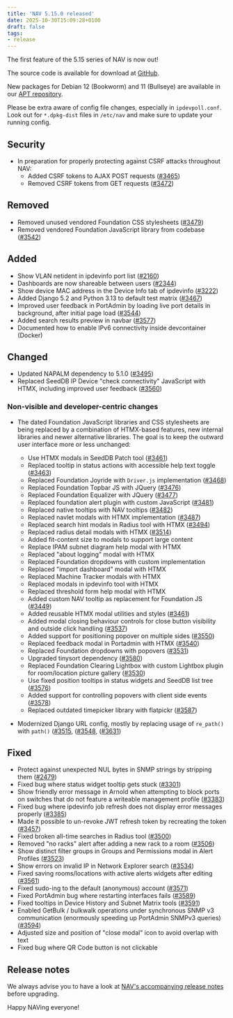 ```yaml
---
title: 'NAV 5.15.0 released'
date: 2025-10-30T15:09:28+0100
draft: false
tags:
- release
---
```


The first feature of the 5.15 series of NAV is now out!

The source code is available for download at [GitHub](https://github.com/UNINETT/nav/releases).

New packages for Debian 12 (Bookworm) and 11 (Bullseye) are available in our [APT
repository](https://nav.uninett.no/install-instructions/#debian).

Please be extra aware of config file changes, especially in
`ipdevpoll.conf`. Look out for `*.dpkg-dist` files in `/etc/nav` and make sure
to update your running config.

## Security

- In preparation for properly protecting against CSRF attacks throughout NAV:
  - Added CSRF tokens to AJAX POST requests ([#3465](https://github.com/Uninett/nav/issues/3465))
  - Removed CSRF tokens from GET requests ([#3472](https://github.com/Uninett/nav/issues/3472))

## Removed

- Removed unused vendored Foundation CSS stylesheets ([#3479](https://github.com/Uninett/nav/issues/3479))
- Removed vendored Foundation JavaScript library from codebase ([#3542](https://github.com/Uninett/nav/issues/3542))

## Added

- Show VLAN netident in ipdevinfo port list ([#2160](https://github.com/Uninett/nav/issues/2160))
- Dashboards are now shareable between users ([#2344](https://github.com/Uninett/nav/issues/2344))
- Show device MAC address in the Device Info tab of ipdevinfo ([#3222](https://github.com/Uninett/nav/issues/3222))
- Added Django 5.2 and Python 3.13 to default test matrix ([#3467](https://github.com/Uninett/nav/issues/3467))
- Improved user feedback in PortAdmin by loading live port details in background, after initial page load ([#3544](https://github.com/Uninett/nav/issues/3544))
- Added search results preview in navbar ([#3577](https://github.com/Uninett/nav/issues/3577))
- Documented how to enable IPv6 connectivity inside devcontainer (Docker)

## Changed

- Updated NAPALM dependency to 5.1.0 ([#3495](https://github.com/Uninett/nav/issues/3495))
- Replaced SeedDB IP Device "check connectivity" JavaScript with HTMX, including improved user feedback ([#3560](https://github.com/Uninett/nav/issues/3560))

### Non-visible and developer-centric changes

- The dated Foundation JavaScript libraries and CSS stylesheets are being replaced by a combination of HTMX-based features, new internal libraries and newer alternative libraries. The goal is to keep the outward user interface more or less unchanged:

  - Use HTMX modals in SeedDB Patch tool ([#3461](https://github.com/Uninett/nav/issues/3461))
  - Replaced tooltip in status actions with accessible help text toggle ([#3463](https://github.com/Uninett/nav/issues/3463))
  - Replaced Foundation Joyride with `Driver.js` implementation ([#3468](https://github.com/Uninett/nav/issues/3468))
  - Replaced Foundation Topbar JS with JQuery ([#3476](https://github.com/Uninett/nav/issues/3476))
  - Replaced Foundation Equalizer with JQuery ([#3477](https://github.com/Uninett/nav/issues/3477))
  - Replaced foundation alert plugin with custom JavaScript ([#3481](https://github.com/Uninett/nav/issues/3481))
  - Replaced native tooltips with NAV tooltips ([#3482](https://github.com/Uninett/nav/issues/3482))
  - Replaced navlet modals with HTMX implementation ([#3487](https://github.com/Uninett/nav/issues/3487))
  - Replaced search hint modals in Radius tool with HTMX ([#3494](https://github.com/Uninett/nav/issues/3494))
  - Replaced radius detail modals with HTMX ([#3514](https://github.com/Uninett/nav/issues/3514))
  - Added fit-content size to modals to support large content
  - Replace IPAM subnet diagram help modal with HTMX
  - Replaced "about logging" modal with HTMX
  - Replaced Foundation dropdowns with custom implementation
  - Replaced "import dashboard" modal with HTMX
  - Replaced Machine Tracker modals with HTMX
  - Replaced modals in ipdevinfo tool with HTMX
  - Replaced threshold form help modal with HTMX
  - Added custom NAV tooltip as replacement for Foundation JS ([#3449](https://github.com/Uninett/nav/issues/3449))
  - Added reusable HTMX modal utilities and styles ([#3461](https://github.com/Uninett/nav/issues/3461))
  - Added modal closing behaviour controls for close button visibility and outside click handling ([#3537](https://github.com/Uninett/nav/issues/3537))
  - Added support for positioning popover on multiple sides ([#3550](https://github.com/Uninett/nav/issues/3550))
  - Replaced feedback modal in Portadmin with HTMX ([#3540](https://github.com/Uninett/nav/issues/3540))
  - Replaced Foundation dropdowns with popovers ([#3531](https://github.com/Uninett/nav/issues/3531))
  - Upgraded tinysort dependency ([#3580](https://github.com/Uninett/nav/issues/3580))
  - Replaced Foundation Clearing Lightbox with custom Lightbox plugin for room/location picture gallery ([#3530](https://github.com/Uninett/nav/issues/3530))
  - Use fixed position tooltips in status widgets and SeedDB list tree ([#3576](https://github.com/Uninett/nav/issues/3576))
  - Added support for controlling popovers with client side events ([#3578](https://github.com/Uninett/nav/issues/3578))
  - Replaced outdated timepicker library with flatpickr ([#3587](https://github.com/Uninett/nav/issues/3587))

- Modernized Django URL config, mostly by replacing usage of `re_path()` with `path()` ([#3515](https://github.com/Uninett/nav/issues/3515), ([#3548](https://github.com/Uninett/nav/issues/3548), ([#3631](https://github.com/Uninett/nav/issues/3631))

## Fixed

- Protect against unexpected NUL bytes in SNMP strings by stripping them ([#2479](https://github.com/Uninett/nav/issues/2479))
- Fixed bug where status widget tooltip gets stuck ([#3301](https://github.com/Uninett/nav/issues/3301))
- Show friendly error message in Arnold when attempting to block ports on switches that do not feature a writeable management profile ([#3383](https://github.com/Uninett/nav/issues/3383))
- Fixed bug where ipdevinfo job refresh does not display error messages properly ([#3385](https://github.com/Uninett/nav/issues/3385))
- Made it possible to un-revoke JWT refresh token by recreating the token ([#3457](https://github.com/Uninett/nav/issues/3457))
- Fixed broken all-time searches in Radius tool ([#3500](https://github.com/Uninett/nav/issues/3500))
- Removed "no racks" alert after adding a new rack to a room ([#3506](https://github.com/Uninett/nav/issues/3506))
- Show distinct filter groups in Groups and Permissions modal in Alert Profiles ([#3523](https://github.com/Uninett/nav/issues/3523))
- Show errors on invalid IP in Network Explorer search ([#3534](https://github.com/Uninett/nav/issues/3534))
- Fixed saving rooms/locations with active alerts widgets after editing ([#3561](https://github.com/Uninett/nav/issues/3561))
- Fixed sudo-ing to the default (anonymous) account ([#3571](https://github.com/Uninett/nav/issues/3571))
- Fixed PortAdmin bug where restarting interfaces fails ([#3589](https://github.com/Uninett/nav/issues/3589))
- Fixed tooltips in Device History and Subnet Matrix tools ([#3591](https://github.com/Uninett/nav/issues/3591))
- Enabled GetBulk / bulkwalk operations under synchronous SNMP v3 communication (enormously speeding up PortAdmin SNMPv3 queries) ([#3594](https://github.com/Uninett/nav/issues/3594))
- Adjusted size and position of "close modal" icon to avoid overlap with text
- Fixed bug where QR Code button is not clickable

## Release notes

We always advise you to have a look at [NAV's accompanying release notes](https://nav.readthedocs.io/en/latest/release-notes.html#nav-5-15) before upgrading.

Happy NAVing everyone!


